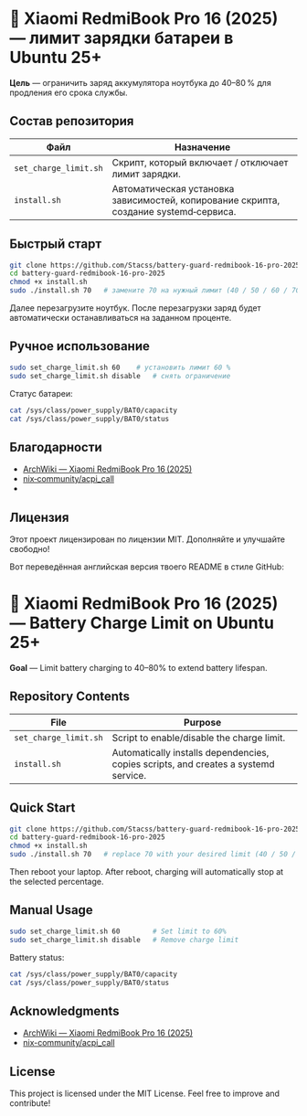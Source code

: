 # 🔋 Xiaomi RedmiBook Pro 16 (2025) — лимит зарядки батареи в Ubuntu 25+

 **Цель** — ограничить заряд аккумулятора ноутбука до 40–80 % для продления его срока службы.

##  Состав репозитория

| Файл | Назначение |
|------|-----------|
| `set_charge_limit.sh` | Скрипт, который включает / отключает лимит зарядки. |
| `install.sh` | Автоматическая установка зависимостей, копирование скрипта, создание systemd‑сервиса. |

##  Быстрый старт

```bash
git clone https://github.com/Stacss/battery-guard-redmibook-16-pro-2025
cd battery-guard-redmibook-16-pro-2025
chmod +x install.sh
sudo ./install.sh 70   # замените 70 на нужный лимит (40 / 50 / 60 / 70 / 80)
```
Далее перезагрузите ноутбук.
После перезагрузки заряд будет автоматически останавливаться на заданном проценте.

##  Ручное использование

```bash
sudo set_charge_limit.sh 60    # установить лимит 60 %
sudo set_charge_limit.sh disable   # снять ограничение
```

Статус батареи:

```bash
cat /sys/class/power_supply/BAT0/capacity
cat /sys/class/power_supply/BAT0/status
```

##  Благодарности

- [ArchWiki — Xiaomi RedmiBook Pro 16 (2025)](https://wiki.archlinux.org/title/Xiaomi_RedmiBook_Pro_16_2025)
- [nix‑community/acpi_call](https://github.com/nix-community/acpi_call)
- 
## Лицензия

Этот проект лицензирован по лицензии MIT. Дополняйте и улучшайте свободно!


Вот переведённая английская версия твоего README в стиле GitHub:

# 🔋 Xiaomi RedmiBook Pro 16 (2025) — Battery Charge Limit on Ubuntu 25+

**Goal** — Limit battery charging to 40–80% to extend battery lifespan.

## Repository Contents

| File | Purpose |
|------|---------|
| `set_charge_limit.sh` | Script to enable/disable the charge limit. |
| `install.sh` | Automatically installs dependencies, copies scripts, and creates a systemd service. |

## Quick Start

```bash
git clone https://github.com/Stacss/battery-guard-redmibook-16-pro-2025
cd battery-guard-redmibook-16-pro-2025
chmod +x install.sh
sudo ./install.sh 70   # replace 70 with your desired limit (40 / 50 / 60 / 70 / 80)
````

Then reboot your laptop.
After reboot, charging will automatically stop at the selected percentage.

## Manual Usage

```bash
sudo set_charge_limit.sh 60        # Set limit to 60%
sudo set_charge_limit.sh disable   # Remove charge limit
```

Battery status:

```bash
cat /sys/class/power_supply/BAT0/capacity
cat /sys/class/power_supply/BAT0/status
```

## Acknowledgments

* [ArchWiki — Xiaomi RedmiBook Pro 16 (2025)](https://wiki.archlinux.org/title/Xiaomi_RedmiBook_Pro_16_2025)
* [nix-community/acpi\_call](https://github.com/nix-community/acpi_call)

## License

This project is licensed under the MIT License.
Feel free to improve and contribute!
